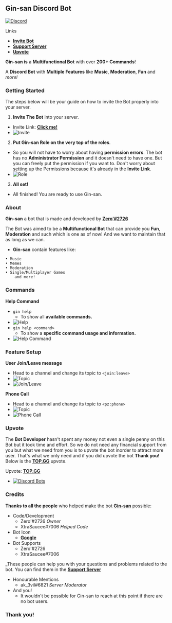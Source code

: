 ## Gin-san Discord Bot
[![Discord](https://img.shields.io/discord/691741711814098994?color=7289da&label=discord&logo=discord&logoColor=white&style=for-the-badge)](https://discord.gg/ZsSx8XB)


Links
- **[Invite Bot](https://bit.ly/2NtdTWy)**
- **[Support Server](https://discord.gg/ZsSx8XB)**
- **[Upvote](https://top.gg/bot/524873335864033290)**

**Gin-san is** a **Multifunctional Bot** with over **200+ Commands**!

A **Discord Bot** with **Multiple Features** like **Music**, **Moderation**, **Fun** and *more!*

### Getting Started
The steps below will be your guide on how to invite the Bot properly into your server.

1. **Invite The Bot** into your server.
- Invite Link: **[Click me!](https://bit.ly/2NtdTWy)**
- ![Invite](https://i.postimg.cc/nLt59MP2/Screenshot-2020-0821-051651.png)

2. **Put Gin-san Role on the very top of the roles**.
- So you will not have to worry about having **permission errors**. The bot has no **Administrator Permission** and it doesn't need to have one. But you can freely put the permission if you want to. Don't worry about setting up the Permissions because it's already in the **Invite Link**.
- ![Role](https://i.postimg.cc/mDkPYZcz/Screenshot-2020-0821-050921.png)

3. **All set!**
- All finished! You are ready to use Gin-san.

### About

**Gin-san** a bot that is made and developed by **[Zero'#2726](https://discord.gg/ZsSx8XB)**

The Bot was aimed to be a **Multifunctional Bot** that can provide you **Fun**, **Moderation** and such which is one as of now! And we want to maintain that as long as we can.
 
- **Gin-san** contain features like:
```
• Music
• Memes
• Moderation
• Single/Multiplayer Games
    and more!
```
### Commands
**Help Command**
- `gin help`
     - To show all **available commands.**
- ![Help](https://i.postimg.cc/SQ8ywzpQ/Screenshot-2020-0821-050301.png)
- `gin help <command>`
     - To show a **specific command usage and information.**
- ![Help Command](https://i.postimg.cc/vmpJz3Tr/Screenshot-2020-0821-050505.png)

### Feature Setup
**User Join/Leave message**
- Head to a channel and change its topic to `<join:leave>`
- ![Topic](https://i.postimg.cc/wTThWzSV/Screenshot-2020-0821-045816.png)
- ![Join/Leave](https://i.postimg.cc/GmG6qk0G/20200821-044927.png)

**Phone Call**
- Head to a channel and change its topic to `<pz:phone>`
- ![Topic](https://i.postimg.cc/CKynVp69/Screenshot-2020-0821-045845.png)
- ![Phone Call](https://i.postimg.cc/sxCTBLXL/Screenshot-2020-0821-045531.png)

### Upvote
The **Bot Developer** hasn't spent any money not even a single penny on this Bot but it took time and effort. So we do not need any financial support from you but what we need from you is to upvote the bot inorder to attract more user. That's what we only need and if you did upvote the bot **Thank you!**
Below is the **[TOP.GG](https://top.gg/bot/524873335864033290)** upvote.

Upvote: **[TOP.GG](https://top.gg/bot/524873335864033290)**
- [![Discord Bots](https://top.gg/api/widget/524873335864033290.svg)](https://top.gg/bot/524873335864033290)

### Credits

**Thanks to all the people** who helped make the bot **[Gin-san](https://bit.ly/34hcJqR)** possible:
- Code/Development
     - Zero'#2726 _Owner_
     - XtraSaucee#7006 _Helped Code_
- Bot Icon
     - **[Google](https://www.google.com)**
- Bot Supports
     - Zero'#2726
     - XtraSaucee#7006

_These people can help you with your questions and problems related to the bot. You can find them in the **[Support Server](https://discord.gg/ZsSx8XB)**

- Honourable Mentions
     - ak_3vil#6821 _Server Moderator_
- And you!
     - It wouldn't be possible for Gin-san to reach at this point if there are no bot users. 

### Thank you!






